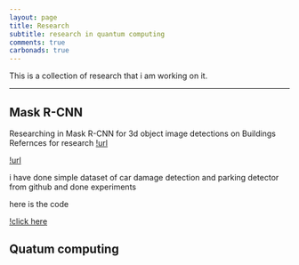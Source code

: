```yaml
---
layout: page
title: Research
subtitle: research in quantum computing 
comments: true
carbonads: true
---
```


This is a collection of research that i am working on it. 


---

## Mask R-CNN

Researching in Mask R-CNN for 3d object image detections on Buildings
Refernces for research
[!url](https://medium.com/geoai/reconstructing-3d-buildings-from-aerial-lidar-with-ai-details-6a81cb3079c0) 

[!url](https://towardsdatascience.com/mask-r-cnn-for-ship-detection-segmentation-a1108b5a083)

i have done simple dataset of car damage detection and parking detector from github and done experiments 

here is the code

[!click here](https://github.com/geekylax/RCNN-object-detetction)


## Quatum computing 
